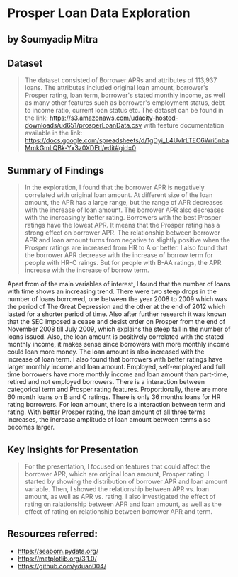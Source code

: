 # Prosper Loan Data Exploration
## by Soumyadip Mitra


## Dataset

> The dataset consisted of Borrower APRs and attributes of 113,937 loans. The attributes included original loan amount, borrower's Prosper rating, loan term, borrower's stated monthly income, as well as many other features such as borrower's employment status, debt to income ratio, current loan status etc. The dataset can be found in the link: https://s3.amazonaws.com/udacity-hosted-downloads/ud651/prosperLoanData.csv with feature documentation available in the link: https://docs.google.com/spreadsheets/d/1gDyi_L4UvIrLTEC6Wri5nbaMmkGmLQBk-Yx3z0XDEtI/edit#gid=0


## Summary of Findings

> In the exploration, I found that the borrower APR is negatively correlated with original loan amount. At different size of the loan amount, the APR has a large range, but the range of APR decreases with the increase of loan amount. The borrower APR also decreases with the increasingly better rating. Borrowers with the best Prosper ratings have the lowest APR. It means that the Prosper rating has a strong effect on borrower APR. The relationship between borrower APR and loan amount turns from negative to slightly positive when the Prosper ratings are increased from HR to A or better. I also found that the borrower APR decrease with the increase of borrow term for people with HR-C raings. But for people with B-AA ratings, the APR increase with the increase of borrow term.

Apart from of the main variables of interest, I found that the number of loans with time shows an increasing trend. There were two steep drops in the number of loans borrowed, one between the year 2008 to 2009 which was the period of The Great Depression and the other at the end of 2012 which lasted for a shorter period of time. Also after further research it was known that the SEC imposed a cease and desist order on Prosper from the end of November 2008 till July 2009, which explains the steep fall in the number of loans issued. Also, the loan amount is positively correlated with the stated monthly income, it makes sense since borrowers with more monthly income could loan more money. The loan amount is also increased with the increase of loan term. I also found that borrowers with better ratings have larger monthly income and loan amount. Employed, self-employed and full time borrowers have more monthly income and loan amount than part-time, retired and not employed borrowers. There is a interaction between categorical term and Prosper rating features. Proportionally, there are more 60 month loans on B and C ratings. There is only 36 months loans for HR rating borrowers. For loan amount, there is a interaction between term and rating. With better Prosper rating, the loan amount of all three terms increases, the increase amplitude of loan amount between terms also becomes larger.


## Key Insights for Presentation

> For the presentation, I focused on features that could affect the borrower APR, which are original loan amount, Prosper rating. I started by showing the distribution of borrower APR and loan amount variable. Then, I showed the relationship between APR vs. loan amount, as well as APR vs. rating. I also investigated the effect of rating on ralationship between APR and loan amount, as well as the effect of rating on relationship between borrower APR and term.

## Resources referred:
- https://seaborn.pydata.org/
- https://matplotlib.org/3.1.0/
- https://github.com/yduan004/

